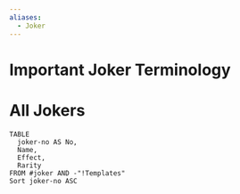 ```yaml
---
aliases:
  - Joker
---
```


# Important Joker Terminology

# All Jokers
```dataview
TABLE 
  joker-no AS No,
  Name,
  Effect,
  Rarity
FROM #joker AND -"!Templates"
Sort joker-no ASC
```
